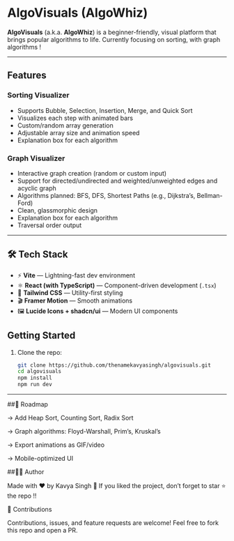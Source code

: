 #  AlgoVisuals (AlgoWhiz)

**AlgoVisuals** (a.k.a. **AlgoWhiz**) is a beginner-friendly, visual platform that brings popular algorithms to life. Currently focusing on sorting, with graph algorithms !

---

##  Features

### Sorting Visualizer
- Supports Bubble, Selection, Insertion, Merge, and Quick Sort  
- Visualizes each step with animated bars  
- Custom/random array generation  
- Adjustable array size and animation speed  
- Explanation box for each algorithm

### Graph Visualizer
- Interactive graph creation (random or custom input)  
- Support for directed/undirected and weighted/unweighted edges  and acyclic graph
- Algorithms planned: BFS, DFS, Shortest Paths (e.g., Dijkstra’s, Bellman-Ford)  
- Clean, glassmorphic design 
- Explanation box for each algorithm
- Traversal order output
---


## 🛠 Tech Stack

- ⚡ **Vite** — Lightning-fast dev environment  
- ⚛️ **React (with TypeScript)** — Component-driven development (`.tsx`)  
- 🎨 **Tailwind CSS** — Utility-first styling  
- 🎬 **Framer Motion** — Smooth animations  
- 🖼 **Lucide Icons + shadcn/ui** — Modern UI components 

##  Getting Started

1. Clone the repo:
   ```bash
   git clone https://github.com/thenamekavyasingh/algovisuals.git
   cd algovisuals
   npm install
   npm run dev
---

##🔮 Roadmap

-> Add Heap Sort, Counting Sort, Radix Sort

-> Graph algorithms: Floyd-Warshall, Prim’s, Kruskal’s

-> Export animations as GIF/video

-> Mobile-optimized UI

##👩‍💻 Author

Made with ❤️ by Kavya Singh
🌟 If you liked the project, don’t forget to star ⭐ the repo !!

🤝 Contributions

Contributions, issues, and feature requests are welcome!
Feel free to fork this repo and open a PR.

